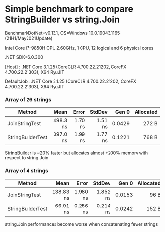 # Simple benchmark to compare StringBuilder vs string.Join

BenchmarkDotNet=v0.13.1, OS=Windows 10.0.19043.1165 (21H1/May2021Update)

Intel Core i7-9850H CPU 2.60GHz, 1 CPU, 12 logical and 6 physical cores

.NET SDK=6.0.300

  [Host]     : .NET Core 3.1.25 (CoreCLR 4.700.22.21202, CoreFX 4.700.22.21303), X64 RyuJIT
  
  DefaultJob : .NET Core 3.1.25 (CoreCLR 4.700.22.21202, CoreFX 4.700.22.21303), X64 RyuJIT

### Array of 26 strings 

|            Method |     Mean |   Error |  StdDev |  Gen 0 | Allocated |
|------------------ |---------:|--------:|--------:|-------:|----------:|
|    JoinStringTest | 498.3 ns | 1.70 ns | 1.51 ns | 0.0429 |     272 B |
| StringBuilderTest | 397.0 ns | 1.99 ns | 1.77 ns | 0.1221 |     768 B |

StringBuilder is ~20% faster but allocates almost +200% memory with respect to string.Join

### Array of 4 strings

|            Method |      Mean |    Error |   StdDev |  Gen 0 | Allocated |
|------------------ |----------:|---------:|---------:|-------:|----------:|
|    JoinStringTest | 138.83 ns | 1.980 ns | 1.852 ns | 0.0153 |      96 B |
| StringBuilderTest |  66.91 ns | 0.256 ns | 0.214 ns | 0.0242 |     152 B |

string.Join performances become worse when concatenating fewer strings
